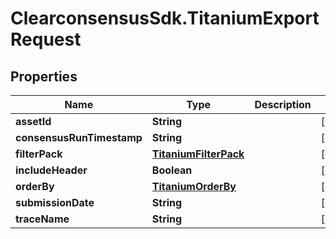 # ClearconsensusSdk.TitaniumExportRequest

## Properties

Name | Type | Description | Notes
------------ | ------------- | ------------- | -------------
**assetId** | **String** |  | [optional] 
**consensusRunTimestamp** | **String** |  | [optional] 
**filterPack** | [**TitaniumFilterPack**](TitaniumFilterPack.md) |  | [optional] 
**includeHeader** | **Boolean** |  | [optional] 
**orderBy** | [**TitaniumOrderBy**](TitaniumOrderBy.md) |  | [optional] 
**submissionDate** | **String** |  | [optional] 
**traceName** | **String** |  | [optional] 


